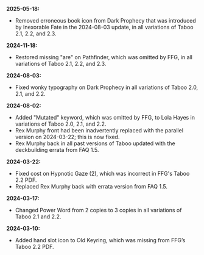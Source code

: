 **2025-05-18:**
  - Removed erroneous book icon from Dark Prophecy that was introduced by Inexorable Fate in the 2024-08-03 update, in all variations of Taboo 2.1, 2.2, and 2.3.

**2024-11-18:**
  - Restored missing "are" on Pathfinder, which was omitted by FFG, in all variations of Taboo 2.1, 2.2, and 2.3.

**2024-08-03:**
  - Fixed wonky typography on Dark Prophecy in all variations of Taboo 2.0, 2.1, and 2.2.

**2024-08-02:**
  - Added "Mutated" keyword, which was omitted by FFG, to Lola Hayes in variations of Taboo 2.0, 2.1, and 2.2. 
  - Rex Murphy front had been inadvertently replaced with the parallel version on 2024-03-22; this is now fixed.
  - Rex Murphy back in all past versions of Taboo updated with the deckbuilding errata from FAQ 1.5.

**2024-03-22:**
  - Fixed cost on Hypnotic Gaze (2), which was incorrect in FFG's Taboo 2.2 PDF.
  - Replaced Rex Murphy back with errata version from FAQ 1.5.

**2024-03-17:**
  - Changed Power Word from 2 copies to 3 copies in all variations of Taboo 2.1 and 2.2.

**2024-03-10:**
  - Added hand slot icon to Old Keyring, which was missing from FFG’s Taboo 2.2 PDF.
